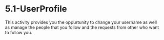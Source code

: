 # 5.1-UserProfile

This activity provides you the oppurtunity to change your username
as well as manage the people that you follow and the requests from other 
who want to follow you.
